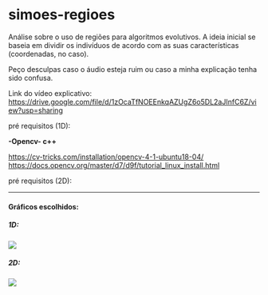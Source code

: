 # simoes-regioes

Análise sobre o uso de regiões para algoritmos evolutivos. A ideia inicial se baseia em dividir os indivíduos de acordo com as suas características (coordenadas, no caso).

Peço desculpas caso o áudio esteja ruim ou caso a minha explicação tenha sido confusa.

Link do vídeo explicativo: https://drive.google.com/file/d/1zOcaTfNOEEnkqAZUgZ6o5DL2aJInfC6Z/view?usp=sharing


pré requisitos (1D):

  **-Opencv- c++** 
 
   https://cv-tricks.com/installation/opencv-4-1-ubuntu18-04/                                                                 
   https://docs.opencv.org/master/d7/d9f/tutorial_linux_install.html


pré requisitos (2D):
  


-----
#### Gráficos escolhidos:

##### 1D:

![](https://github.com/GSoaresgama/simoes-regioes/blob/master/1D/grapthic.png?raw=true)



##### 2D:
![](https://github.com/GSoaresgama/simoes-regioes/blob/master/2D/grapthic.png?raw=true)
